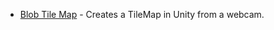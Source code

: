 * [Blob Tile Map](https://github.com/bryanrtboy/BlobTileMap) - Creates a TileMap in Unity from a webcam. 
